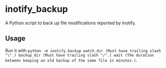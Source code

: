 # inotify_backup
A Python script to back up file modifications reported by inotify.
## Usage
Run it with `python -m inotify_backup watch_dir (Must have trailing slash "\".) backup_dir (Must have trailing slash "/".) wait (The duration between keeping an old backup of the same file in minutes.)`.
